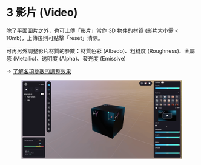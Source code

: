 # 3 影片 (Video)

除了平面圖片之外，也可上傳「影片」當作 3D 物件的材質 (影片大小需 < 10mb)，上傳後則可點擊「reset」清除。

可再另外調整影片材質的參數：材質色彩 (Albedo)、粗糙度 (Roughness)、金屬感 (Metallic)、透明度 (Alpha)、發光度 (Emissive)

\-> [了解各項參數的調整效果](yu-she-zhi-default.md)

<figure><img src="../../../../.gitbook/assets/影片材質.gif" alt=""><figcaption></figcaption></figure>


